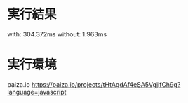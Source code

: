 # 実行結果

with: 304.372ms
without: 1.963ms

# 実行環境

paiza.io
https://paiza.io/projects/tHtAgdAf4eSA5VgjifCh9g?language=javascript
